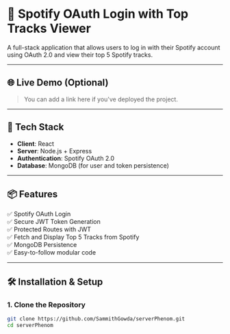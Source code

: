 # 🎵 Spotify OAuth Login with Top Tracks Viewer

A full-stack application that allows users to log in with their Spotify account using OAuth 2.0 and view their top 5 Spotify tracks.

---

## 🌐 Live Demo (Optional)

> You can add a link here if you've deployed the project.

---

## 🚀 Tech Stack

- **Client**: React  
- **Server**: Node.js + Express  
- **Authentication**: Spotify OAuth 2.0  
- **Database**: MongoDB (for user and token persistence)  

---

## 📦 Features

✅ Spotify OAuth Login  
✅ Secure JWT Token Generation  
✅ Protected Routes with JWT  
✅ Fetch and Display Top 5 Tracks from Spotify  
✅ MongoDB Persistence  
✅ Easy-to-follow modular code  

---

## 🛠️ Installation & Setup

### 1. Clone the Repository

```bash
git clone https://github.com/SammithGowda/serverPhenom.git
cd serverPhenom
